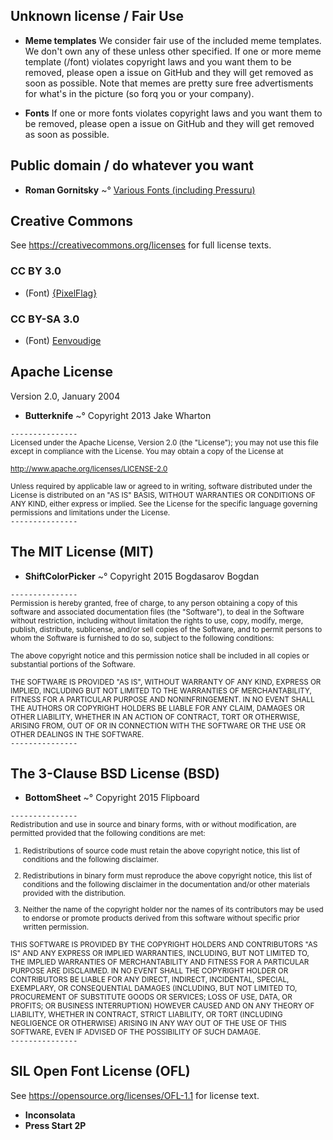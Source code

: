 ## Unknown license / Fair Use
* **Meme templates**
We consider fair use of the included meme templates. We don't own any of these unless
other specified. If one or more meme template (/font) violates copyright laws and
you want them to be removed, please open a issue on GitHub and they will get
removed as soon as possible. Note that memes are pretty sure free
advertisments for what's in the picture (so forq you or your company).  

* **Fonts**
If one or more fonts violates copyright laws and you want them to be removed,
please open a issue on GitHub and they will get removed as soon as possible.  


## Public domain / do whatever you want
* **Roman Gornitsky**
~° [Various Fonts (including Pressuru)](http://abstrkt.ru/index.php?p=freefonts)  


## Creative Commons
See <https://creativecommons.org/licenses> for full license texts.  
### CC BY 3.0
* (Font) [{PixelFlag}](https://fontstruct.com/fontstructions/show/578475/pixelflag)


### CC BY-SA 3.0
* (Font) [Eenvoudige](http://www.1001fonts.com/eenvoudige-batik-font.html)

## Apache License
Version 2.0, January 2004  

* **Butterknife**
~° Copyright 2013 Jake Wharton  

`---------------`  
<small>Licensed under the Apache License, Version 2.0 (the "License");
you may not use this file except in compliance with the License.
You may obtain a copy of the License at

http://www.apache.org/licenses/LICENSE-2.0

Unless required by applicable law or agreed to in writing, software
distributed under the License is distributed on an "AS IS" BASIS,
WITHOUT WARRANTIES OR CONDITIONS OF ANY KIND, either express or implied.
See the License for the specific language governing permissions and
limitations under the License.</small>  
`---------------`  


## The MIT License (MIT)
* **ShiftColorPicker**
~° Copyright 2015 Bogdasarov Bogdan  

`---------------`  
<small>Permission is hereby granted, free of charge, to any person obtaining a copy
of this software and associated documentation files (the "Software"), to deal
in the Software without restriction, including without limitation the rights
to use, copy, modify, merge, publish, distribute, sublicense, and/or sell
copies of the Software, and to permit persons to whom the Software is
furnished to do so, subject to the following conditions:

The above copyright notice and this permission notice shall be included in all
copies or substantial portions of the Software.

THE SOFTWARE IS PROVIDED "AS IS", WITHOUT WARRANTY OF ANY KIND, EXPRESS OR
IMPLIED, INCLUDING BUT NOT LIMITED TO THE WARRANTIES OF MERCHANTABILITY,
FITNESS FOR A PARTICULAR PURPOSE AND NONINFRINGEMENT. IN NO EVENT SHALL THE
AUTHORS OR COPYRIGHT HOLDERS BE LIABLE FOR ANY CLAIM, DAMAGES OR OTHER
LIABILITY, WHETHER IN AN ACTION OF CONTRACT, TORT OR OTHERWISE, ARISING FROM,
OUT OF OR IN CONNECTION WITH THE SOFTWARE OR THE USE OR OTHER DEALINGS IN THE
SOFTWARE.</small>  
`---------------`  


## The 3-Clause BSD License (BSD)
* **BottomSheet**
~° Copyright 2015 Flipboard  

`---------------`  
<small>Redistribution and use in source and binary forms, with or without modification, are permitted provided that the following conditions are met:

1. Redistributions of source code must retain the above copyright notice, this list of conditions and the following disclaimer.

2. Redistributions in binary form must reproduce the above copyright notice, this list of conditions and the following disclaimer in the documentation and/or other materials provided with the distribution.

3. Neither the name of the copyright holder nor the names of its contributors may be used to endorse or promote products derived from this software without specific prior written permission.

THIS SOFTWARE IS PROVIDED BY THE COPYRIGHT HOLDERS AND CONTRIBUTORS "AS IS" AND ANY EXPRESS OR IMPLIED WARRANTIES, INCLUDING, BUT NOT LIMITED TO, THE IMPLIED WARRANTIES OF MERCHANTABILITY AND FITNESS FOR A PARTICULAR PURPOSE ARE DISCLAIMED. IN NO EVENT SHALL THE COPYRIGHT HOLDER OR CONTRIBUTORS BE LIABLE FOR ANY DIRECT, INDIRECT, INCIDENTAL, SPECIAL, EXEMPLARY, OR CONSEQUENTIAL DAMAGES (INCLUDING, BUT NOT LIMITED TO, PROCUREMENT OF SUBSTITUTE GOODS OR SERVICES; LOSS OF USE, DATA, OR PROFITS; OR BUSINESS INTERRUPTION) HOWEVER CAUSED AND ON ANY THEORY OF LIABILITY, WHETHER IN CONTRACT, STRICT LIABILITY, OR TORT (INCLUDING NEGLIGENCE OR OTHERWISE) ARISING IN ANY WAY OUT OF THE USE OF THIS SOFTWARE, EVEN IF ADVISED OF THE POSSIBILITY OF SUCH DAMAGE.</small>  
`---------------`  


## SIL Open Font License  (OFL)
See <https://opensource.org/licenses/OFL-1.1> for license text.  

* **Inconsolata**
* **Press Start 2P**
